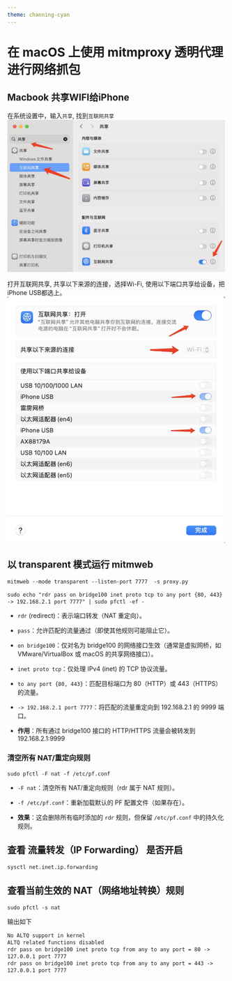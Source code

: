```yaml
---
theme: channing-cyan
---
```

# 在 macOS 上使用 mitmproxy 透明代理进行网络抓包

## Macbook 共享WIFI给iPhone
在系统设置中，输入`共享`, 找到`互联网共享`
<img src="/image/docs/2/10.jpg" style="width: 500px;"> 


打开互联网共享, 共享以下来源的连接，选择Wi-Fi, 使用以下端口共享给设备，把iPhone USB都选上。
<img src="/image/docs/2/11.jpg" style="width: 500px;">


## 以 transparent 模式运行 mitmweb
```
mitmweb --mode transparent --listen-port 7777  -s proxy.py
```


```
sudo echo "rdr pass on bridge100 inet proto tcp to any port {80, 443} -> 192.168.2.1 port 7777" | sudo pfctl -ef -
```
* `rdr` (redirect)：表示端口转发（NAT 重定向）。

* `pass`：允许匹配的流量通过（即使其他规则可能阻止它）。

* `on bridge100`：仅对名为 bridge100 的网络接口生效（通常是虚拟网桥，如 VMware/VirtualBox 或 macOS 的共享网络接口）。

* `inet proto tcp`：仅处理 IPv4 (inet) 的 TCP 协议流量。

* `to any port {80, 443}`：匹配目标端口为 80（HTTP）或 443（HTTPS）的流量。

* `-> 192.168.2.1 port 7777`：将匹配的流量重定向到 192.168.2.1 的 9999 端口。
* **作用**：所有通过 bridge100 接口的 HTTP/HTTPS 流量会被转发到 192.168.2.1:9999

### 清空所有 NAT/重定向规则
```
sudo pfctl -F nat -f /etc/pf.conf
```
* `-F nat`：清空所有 NAT/重定向规则（rdr 属于 NAT 规则）。

* `-f /etc/pf.conf`：重新加载默认的 PF 配置文件（如果存在）。

* **效果**：这会删除所有临时添加的 `rdr` 规则，但保留 `/etc/pf.conf` 中的持久化规则。


## 查看 流量转发（IP Forwarding） 是否开启
```
sysctl net.inet.ip.forwarding
```

## 查看当前生效的 NAT（网络地址转换）规则
```
sudo pfctl -s nat
```
输出如下
```
No ALTQ support in kernel
ALTQ related functions disabled
rdr pass on bridge100 inet proto tcp from any to any port = 80 -> 127.0.0.1 port 7777
rdr pass on bridge100 inet proto tcp from any to any port = 443 -> 127.0.0.1 port 7777
```


